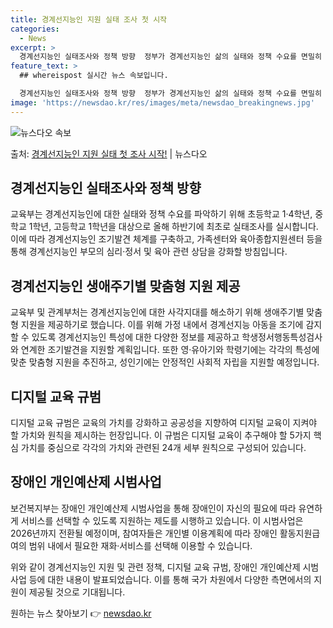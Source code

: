 ```yaml
---
title: 경계선지능인 지원 실태 조사 첫 시작
categories:
  - News
excerpt: >
  경계선지능인 실태조사와 정책 방향  정부가 경계선지능인 삶의 실태와 정책 수요를 면밀히 파악하기 위해 초등학…
feature_text: >
  ## whereispost 실시간 뉴스 속보입니다.

  경계선지능인 실태조사와 정책 방향  정부가 경계선지능인 삶의 실태와 정책 수요를 면밀히 파악하기 위해 초등학…
image: 'https://newsdao.kr/res/images/meta/newsdao_breakingnews.jpg'
---
```


![뉴스다오 속보](https://newsdao.kr/res/images/meta/newsdao_breakingnews.jpg)

<p>출처: <a href="https://newsdao.kr/4572" rel="dofollow">경계선지능인 지원 실태 첫 조사 시작!</a> | 뉴스다오</p>

<h2 data-ke-size="size26">경계선지능인 실태조사와 정책 방향</h2>
교육부는 경계선지능인에 대한 실태와 정책 수요를 파악하기 위해 초등학교 1·4학년, 중학교 1학년, 고등학교 1학년을 대상으로 올해 하반기에 최초로 실태조사를 실시합니다. 이에 따라 경계선지능인 조기발견 체계를 구축하고, 가족센터와 육아종합지원센터 등을 통해 경계선지능인 부모의 심리·정서 및 육아 관련 상담을 강화할 방침입니다.

<h2 data-ke-size="size26">경계선지능인 생애주기별 맞춤형 지원 제공</h2>
교육부 및 관계부처는 경계선지능인에 대한 사각지대를 해소하기 위해 생애주기별 맞춤형 지원을 제공하기로 했습니다. 이를 위해 가정 내에서 경계선지능 아동을 조기에 감지할 수 있도록 경계선지능인 특성에 대한 다양한 정보를 제공하고 학생정서행동특성검사와 연계한 조기발견을 지원할 계획입니다. 또한 영·유아기와 학령기에는 각각의 특성에 맞춘 맞춤형 지원을 추진하고, 성인기에는 안정적인 사회적 자립을 지원할 예정입니다.

<h2 data-ke-size="size26">디지털 교육 규범</h2>
디지털 교육 규범은 교육의 가치를 강화하고 공공성을 지향하여 디지털 교육이 지켜야 할 가치와 원칙을 제시하는 헌장입니다. 이 규범은 디지털 교육이 추구해야 할 5가지 핵심 가치를 중심으로 각각의 가치와 관련된 24개 세부 원칙으로 구성되어 있습니다.

<h2 data-ke-size="size26">장애인 개인예산제 시범사업</h2>
보건복지부는 장애인 개인예산제 시범사업을 통해 장애인이 자신의 필요에 따라 유연하게 서비스를 선택할 수 있도록 지원하는 제도를 시행하고 있습니다. 이 시범사업은 2026년까지 전환될 예정이며, 참여자들은 개인별 이용계획에 따라 장애인 활동지원급여의 범위 내에서 필요한 재화·서비스를 선택해 이용할 수 있습니다.

위와 같이 경계선지능인 지원 및 관련 정책, 디지털 교육 규범, 장애인 개인예산제 시범사업 등에 대한 내용이 발표되었습니다. 이를 통해 국가 차원에서 다양한 측면에서의 지원이 제공될 것으로 기대됩니다. 

원하는 뉴스 찾아보기 👉 <a href="https://newsdao.kr" rel="dofollow">newsdao.kr</a>


